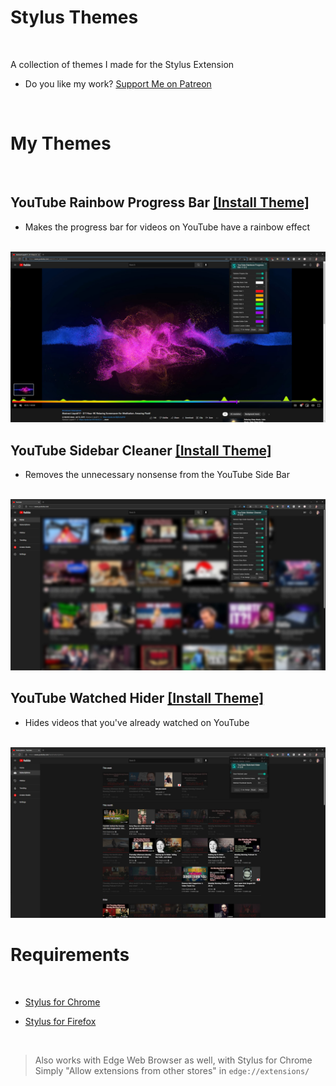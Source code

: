 # Stylus Themes

<br>

A collection of themes I made for the Stylus Extension  
  
- Do you like my work? [Support Me on Patreon](https://www.patreon.com/miahfuta)

<br>

# My Themes

<br>

## YouTube Rainbow Progress Bar [[Install Theme]](https://raw.githubusercontent.com/MiahFuta/StylusThemes/main/YouTubeRainbowProgressBar/youtube-rainbow-progress-bar.user.css)
- Makes the progress bar for videos on YouTube have a rainbow effect  

<br>

<img src="https://raw.githubusercontent.com/MiahFuta/StylusThemes/main/YouTubeRainbowProgressBar/example.jpg">

<br>

## YouTube Sidebar Cleaner [[Install Theme]](https://raw.githubusercontent.com/MiahFuta/StylusThemes/main/YouTubeSidebarCleaner/youtube-sidebar-cleaner.user.css)
- Removes the unnecessary nonsense from the YouTube Side Bar

<br>

<img src="https://raw.githubusercontent.com/MiahFuta/StylusThemes/main/YouTubeSidebarCleaner/example.jpg">

<br>

## YouTube Watched Hider [[Install Theme]](https://raw.githubusercontent.com/MiahFuta/StylusThemes/main/YouTubeWatchedHider/youtube-watched-hider.user.css)
- Hides videos that you've already watched on YouTube  

<br>

<img src="https://raw.githubusercontent.com/MiahFuta/StylusThemes/main/YouTubeWatchedHider/example.jpg">

<br>

# Requirements

<br>

- [Stylus for Chrome](https://chrome.google.com/webstore/detail/stylus/clngdbkpkpeebahjckkjfobafhncgmne)  
  
- [Stylus for Firefox](https://addons.mozilla.org/en-US/firefox/addon/styl-us/)  

<br>

> Also works with Edge Web Browser as well, with Stylus for Chrome  
> Simply "Allow extensions from other stores" in `edge://extensions/`
